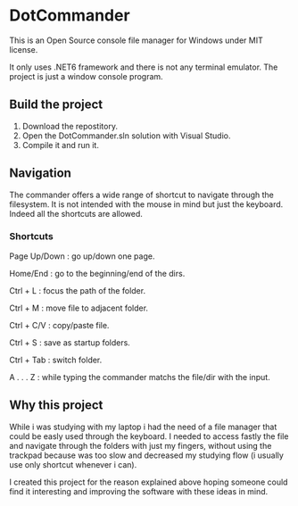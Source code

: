 # DotCommander
This is an Open Source console file manager for Windows under MIT license.

It only uses .NET6 framework and there is not any terminal emulator. The project is just a window console program.

## Build the project
1. Download the repostitory.
2. Open the DotCommander.sln solution with Visual Studio.
3. Compile it and run it.

## Navigation
The commander offers a wide range of shortcut to navigate through the filesystem. It is not intended with the mouse in mind but just the keyboard. Indeed all the shortcuts are allowed.

### Shortcuts
Page Up/Down : go up/down one page.

Home/End     : go to the beginning/end of the dirs.

Ctrl + L     : focus the path of the folder.

Ctrl + M     : move file to adjacent folder.

Ctrl + C/V   : copy/paste file.

Ctrl + S     : save as startup folders.

Ctrl + Tab   : switch folder.

A . . . Z    : while typing the commander matchs the file/dir with the input.

## Why this project
While i was studying with my laptop i had the need of a file manager that could be easly used through the keyboard. I needed to access fastly the file and navigate through the folders with just my fingers, without using the trackpad because was too slow and decreased my studying flow (i usually use only shortcut whenever i can).

I created this project for the reason explained above hoping someone could find it interesting and improving the software with these ideas in mind.

